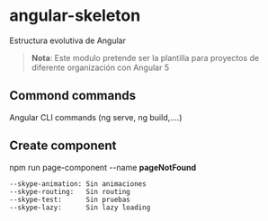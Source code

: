 # angular-skeleton
Estructura evolutiva de Angular


> **Nota**: Este modulo pretende ser la plantilla para proyectos de diferente organización con Angular 5

## Commond commands 

 Angular CLI commands (ng serve, ng build,....)

## Create component 

npm run page-component --name __pageNotFound__ 

    --skype-animation: Sin animaciones
    --skype-routing:   Sin routing
    --skype-test:      Sin pruebas
    --skype-lazy:      Sin lazy loading

## 
